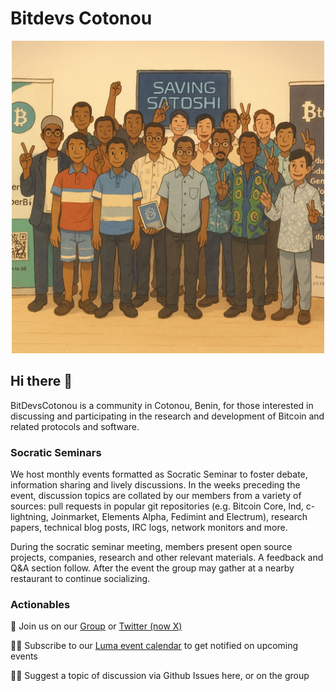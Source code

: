 # Bitdevs Cotonou

<p align="center">
  <img src="/assets/BitdevsCotonouCrew.jpg" width="500" height="500">
</p>

## Hi there 👋

BitDevsCotonou is a community in Cotonou, Benin, for those interested in discussing and participating in the research and development of Bitcoin and related protocols and software.

### Socratic Seminars

We host monthly events formatted as Socratic Seminar to foster debate, information sharing and lively discussions. In the weeks preceding the event, discussion topics are collated by our members from a variety of sources: pull requests in popular git repositories (e.g. Bitcoin Core, lnd, c-lightning, Joinmarket, Elements Alpha, Fedimint and Electrum), research papers, technical blog posts, IRC logs, network monitors and more.

During the socratic seminar meeting, members present open source projects, companies, research and other relevant materials. A feedback and Q&A section follow. After the event the group may gather at a nearby restaurant to continue socializing.

### Actionables

🧙 Join us on our [Group](https://chat.whatsapp.com/IfsmzGeleeUBwvy1AJ6W9U) or [Twitter (now X)](https://x.com/bitdevscotonou)

🙋‍♀️ Subscribe to our [Luma event calendar](https://lu.ma/bitdevscotonou) to get notified on upcoming events

👩‍💻 Suggest a topic of discussion via Github Issues here, or on the group
